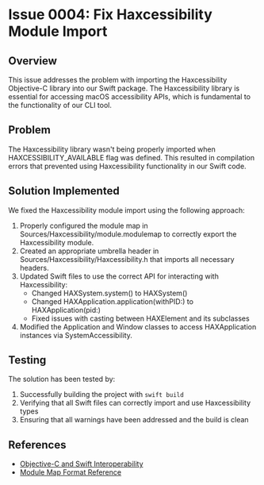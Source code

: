 # Issue 0004: Fix Haxcessibility Module Import

## Overview

This issue addresses the problem with importing the Haxcessibility Objective-C library into our Swift package. The Haxcessibility library is essential for accessing macOS accessibility APIs, which is fundamental to the functionality of our CLI tool.

## Problem

The Haxcessibility library wasn't being properly imported when HAXCESSIBILITY_AVAILABLE flag was defined. This resulted in compilation errors that prevented using Haxcessibility functionality in our Swift code.

## Solution Implemented

We fixed the Haxcessibility module import using the following approach:

1. Properly configured the module map in Sources/Haxcessibility/module.modulemap to correctly export the Haxcessibility module.
2. Created an appropriate umbrella header in Sources/Haxcessibility/Haxcessibility.h that imports all necessary headers.
3. Updated Swift files to use the correct API for interacting with Haxcessibility:
   - Changed HAXSystem.system() to HAXSystem()
   - Changed HAXApplication.application(withPID:) to HAXApplication(pid:)
   - Fixed issues with casting between HAXElement and its subclasses
4. Modified the Application and Window classes to access HAXApplication instances via SystemAccessibility.

## Testing

The solution has been tested by:
1. Successfully building the project with `swift build`
2. Verifying that all Swift files can correctly import and use Haxcessibility types
3. Ensuring that all warnings have been addressed and the build is clean

## References

- [Objective-C and Swift Interoperability](https://developer.apple.com/documentation/swift/importing-objective-c-into-swift)
- [Module Map Format Reference](https://clang.llvm.org/docs/Modules.html#module-map-language)